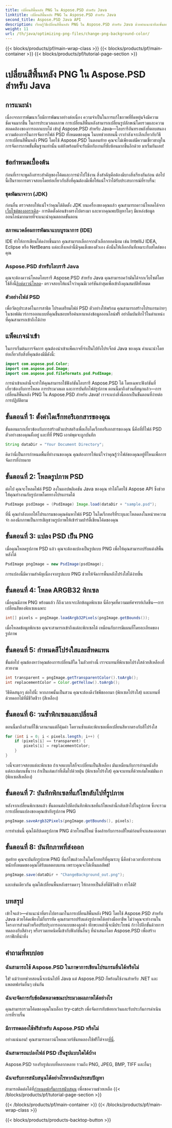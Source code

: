 ```yaml
---
title: เปลี่ยนสีพื้นหลัง PNG ใน Aspose.PSD สำหรับ Java
linktitle: เปลี่ยนสีพื้นหลัง PNG ใน Aspose.PSD สำหรับ Java
second_title: Aspose.PSD Java API
description: เรียนรู้วิธีเปลี่ยนสีพื้นหลัง PNG ใน Aspose.PSD สำหรับ Java ด้วยคำแนะนำทีละขั้นตอนนี้ รวมคำแนะนำง่ายๆ และตัวอย่างที่ใช้งานได้จริง
weight: 11
url: /th/java/optimizing-png-files/change-png-background-color/
---
```


{{< blocks/products/pf/main-wrap-class >}}
{{< blocks/products/pf/main-container >}}
{{< blocks/products/pf/tutorial-page-section >}}

# เปลี่ยนสีพื้นหลัง PNG ใน Aspose.PSD สำหรับ Java

## การแนะนำ
เนื่องจากการพัฒนาเว็บมีการพัฒนาอย่างต่อเนื่อง ความจำเป็นในการแก้ไขภาพที่ยืดหยุ่นจึงมีความชัดเจนมากขึ้น ในการประมวลผลภาพ การเปลี่ยนสีพื้นหลังสามารถเปลี่ยนรูปลักษณ์โดยรวมและความสอดคล้องของการออกแบบได้ เข้าสู่ Aspose.PSD สำหรับ Java—ไลบรารีอันทรงพลังที่ตอบสนองความต้องการในการจัดการไฟล์ PSD ทั้งหมดของคุณ ในบทช่วยสอนนี้ เรากำลังเจาะลึกเกี่ยวกับวิธีการเปลี่ยนสีพื้นหลัง PNG โดยใช้ Aspose.PSD ในตอนท้าย คุณจะไม่เพียงแต่มีความเชี่ยวชาญในการจัดการภาพขั้นพื้นฐานเท่านั้น แต่ยังพร้อมที่จะรับมือกับงานที่ซับซ้อนมากขึ้นอีกด้วย มาเริ่มกันเลย!
## ข้อกำหนดเบื้องต้น
ก่อนที่เราจะพูดถึงสาระสำคัญของโค้ดและการนำไปใช้งาน สิ่งสำคัญคือต้องมีบางสิ่งเรียงกันก่อน ต่อไปนี้เป็นรายการตรวจสอบโดยย่อเกี่ยวกับสิ่งที่คุณต้องมีเพื่อให้แน่ใจว่าได้รับประสบการณ์ที่ราบรื่น:
### ชุดพัฒนาจาวา (JDK)
 ก่อนอื่น ตรวจสอบให้แน่ใจว่าคุณได้ติดตั้ง JDK บนเครื่องของคุณแล้ว คุณสามารถดาวน์โหลดได้จาก[เว็บไซต์ของออราเคิล](https://www.oracle.com/java/technologies/javase-downloads.html)- การติดตั้งค่อนข้างตรงไปตรงมา และหากคุณพบปัญหาใดๆ มีแหล่งข้อมูลออนไลน์มากมายที่จะแนะนำคุณตลอดขั้นตอน
### สภาพแวดล้อมการพัฒนาแบบบูรณาการ (IDE)
IDE ทำให้การเขียนโค้ดง่ายขึ้นมาก คุณสามารถเลือกจากตัวเลือกยอดนิยม เช่น IntelliJ IDEA, Eclipse หรือ NetBeans แต่ละสิ่งเหล่านี้มีจุดแข็งของตัวเอง ดังนั้นให้เลือกอันที่เหมาะกับสไตล์ของคุณ
### Aspose.PSD สำหรับไลบรารี Java
 คุณจะต้องดาวน์โหลดไลบรารี Aspose.PSD สำหรับ Java คุณสามารถคว้ามันได้จากเว็บไซต์โดยใช้สิ่งนี้[ลิงค์ดาวน์โหลด](https://releases.aspose.com/psd/java/)- ตรวจสอบให้แน่ใจว่าคุณมีเวอร์ชันล่าสุดเพื่อเข้าถึงคุณสมบัติทั้งหมด
### ตัวอย่างไฟล์ PSD
เพื่อวัตถุประสงค์ในการสาธิต โปรดเตรียมไฟล์ PSD ตัวอย่างให้พร้อม คุณสามารถสร้างโปรแกรมง่ายๆ ในซอฟต์แวร์การออกแบบที่คุณชื่นชอบหรือค้นหาแหล่งข้อมูลออนไลน์ฟรี อย่าลืมบันทึกไว้ในตำแหน่งที่คุณสามารถเข้าถึงได้ง่าย
## แพ็คเกจนำเข้า
ในการเริ่มต้นการจัดการ คุณต้องนำเข้าแพ็คเกจที่จำเป็นไปยังโปรเจ็กต์ Java ของคุณ คำแนะนำโดยย่อเกี่ยวกับสิ่งที่คุณต้องมีมีดังนี้:
```java
import com.aspose.psd.Color;
import com.aspose.psd.Image;
import com.aspose.psd.fileformats.psd.PsdImage;
```
การนำเข้าเหล่านี้จะทำให้คุณสามารถใช้ฟังก์ชันไลบรารี Aspose.PSD ได้ โดยเฉพาะฟังก์ชันที่เกี่ยวข้องกับการโหลด การประมวลผล และการบันทึกไฟล์รูปภาพ
ตอนนี้มาถึงส่วนที่สนุกแล้ว—การเปลี่ยนสีพื้นหลัง PNG ใน Aspose.PSD สำหรับ Java! เราจะแบ่งสิ่งนี้ออกเป็นขั้นตอนที่ง่ายต่อการปฏิบัติตาม
## ขั้นตอนที่ 1: ตั้งค่าไดเร็กทอรีเอกสารของคุณ
ขั้นตอนแรกเกี่ยวข้องกับการสร้างตัวแปรสตริงเพื่อเก็บไดเร็กทอรีเอกสารของคุณ นี่คือที่ที่ไฟล์ PSD ตัวอย่างของคุณตั้งอยู่ และที่ที่ PNG เอาต์พุตจะถูกบันทึก
```java
String dataDir = "Your Document Directory";
```
คิดว่านี่เป็นการกำหนดพื้นที่ทำงานของคุณ คุณต้องการให้แน่ใจว่าคุณรู้ว่าไฟล์ของคุณอยู่ที่ไหนเพื่อการจัดการที่ง่ายดาย
## ขั้นตอนที่ 2: โหลดรูปภาพ PSD
ต่อไป คุณจะโหลดไฟล์ PSD ลงในแอปพลิเคชัน Java ของคุณ ทำได้โดยใช้ Aspose API ซึ่งช่วยให้คุณทำงานกับรูปภาพโดยทางโปรแกรมได้
```java
PsdImage psdImage = (PsdImage) Image.load(dataDir + "sample.psd");
```
ที่นี่ คุณกำลังบอกให้โปรแกรมของคุณค้นหาไฟล์ PSD ในไดเร็กทอรีที่ระบุและโหลดลงในหน่วยความจำ ลองนึกภาพเป็นการเชิญชวนรูปภาพให้เข้าร่วมปาร์ตี้เขียนโค้ดของคุณ
## ขั้นตอนที่ 3: แปลง PSD เป็น PNG
เมื่อคุณโหลดรูปภาพ PSD แล้ว คุณจะต้องแปลงเป็นรูปแบบ PNG เพื่อให้คุณสามารถปรับแต่งสีพื้นหลังได้
```java
PsdImage pngImage = new PsdImage(psdImage);
```
การแปลงนี้มีความสำคัญเนื่องจากรูปแบบ PNG ช่วยให้จัดการพื้นหลังโปร่งใสได้ง่ายขึ้น
## ขั้นตอนที่ 4: โหลด ARGB32 พิกเซล
เมื่อคุณมีภาพ PNG พร้อมแล้ว ก็ถึงเวลาเจาะลึกข้อมูลพิกเซล นี่คือจุดที่ความมหัศจรรย์เกิดขึ้น—การเปลี่ยนสีของพิกเซลเฉพาะ
```java
int[] pixels = pngImage.loadArgb32Pixels(pngImage.getBounds());
```
เมื่อโหลดข้อมูลพิกเซล คุณจะสามารถเข้าถึงแต่ละพิกเซลได้ เหมือนกับการมีแผนที่โดยละเอียดของรูปภาพ
## ขั้นตอนที่ 5: กำหนดสีโปร่งใสและสีทดแทน
ขั้นต่อไป คุณต้องหาว่าคุณต้องการเปลี่ยนสีใด ในตัวอย่างนี้ เราจะแทนที่พิกเซลโปร่งใสด้วยสีเหลืองที่สวยงาม
```java
int transparent = pngImage.getTransparentColor().toArgb();
int replacementColor = Color.getYellow().toArgb();
```
วิธีคิดสนุกๆ ต่อไปนี้: หากภาพนั้นเป็นสวน คุณจะต้องดึงวัชพืชออกมา (พิกเซลโปร่งใส) และแทนที่ด้วยดอกไม้ที่มีชีวิตชีวา (สีเหลือง)
## ขั้นตอนที่ 6: วนซ้ำพิกเซลและเปลี่ยนสี
ตอนนี้มาถึงส่วนที่ใช้เวลานานแต่ก็คุ้มค่า โดยวนซ้ำแต่ละพิกเซลเพื่อเปลี่ยนสีหากตรงกับสีโปร่งใส
```java
for (int i = 0; i < pixels.length; i++) {
    if (pixels[i] == transparent) {
        pixels[i] = replacementColor;
    }
}
```
วงนี้จะตรวจสอบแต่ละพิกเซล ถ้าเจอแบบใสก็จะเปลี่ยนเป็นสีเหลือง มันเหมือนกับการอ่านหนังสือแต่ละเล่มบนชั้นวาง ถ้าเป็นเล่มเก่าที่เต็มไปด้วยฝุ่น (พิกเซลโปร่งใส) คุณจะแทนที่ด้วยเล่มใหม่มันเงา (พิกเซลสีเหลือง)
## ขั้นตอนที่ 7: บันทึกพิกเซลที่แก้ไขกลับไปที่รูปภาพ
หลังจากเปลี่ยนพิกเซลแล้ว ขั้นตอนต่อไปคือบันทึกพิกเซลที่แก้ไขเหล่านี้กลับเข้าไปในรูปภาพ ซึ่งจะรวมการเปลี่ยนแปลงของคุณเข้ากับรูปภาพ PNG
```java
pngImage.saveArgb32Pixels(pngImage.getBounds(), pixels);
```
การทำเช่นนี้ คุณได้อัปเดตรูปภาพ PNG ด้วยโทนสีใหม่ ซึ่งคล้ายกับการลงสีใหม่ก่อนที่จะแสดงออกมา
## ขั้นตอนที่ 8: บันทึกภาพที่ส่งออก
สุดท้าย คุณจะบันทึกรูปภาพ PNG ที่แก้ไขแล้วลงในไดเร็กทอรีที่คุณระบุ นี่คือช่วงเวลาที่การทำงานหนักทั้งหมดของคุณได้รับผลตอบแทน เพราะคุณจะได้เห็นผลลัพธ์!
```java
pngImage.save(dataDir + "ChangeBackground_out.png");
```
และเช่นเดียวกัน คุณได้เปลี่ยนพื้นหลังธรรมดาๆ ให้กลายเป็นสิ่งที่มีชีวิตชีวา ทำได้ดี!
## บทสรุป
เข้าใจแล้ว—คำแนะนำที่ตรงไปตรงมาในการเปลี่ยนสีพื้นหลัง PNG โดยใช้ Aspose.PSD สำหรับ Java ด้วยโค้ดเพียงไม่กี่บรรทัด คุณสามารถปรับแต่งรูปภาพได้อย่างมืออาชีพ ไม่ว่าคุณจะทำงานในโครงการส่วนตัวหรือปรับปรุงการออกแบบของลูกค้า ทักษะเหล่านี้จะมีประโยชน์ ก้าวไปอีกขั้นด้วยการทดลองกับสีต่างๆ หรือรวมเทคนิคนี้เข้ากับฟังก์ชันอื่นๆ ที่นำเสนอโดย Aspose.PSD เพื่อสร้างกราฟิกที่น่าทึ่ง
## คำถามที่พบบ่อย
### ฉันสามารถใช้ Aspose.PSD ในภาษาการเขียนโปรแกรมอื่นได้หรือไม่  
ใช่! แม้ว่าบทช่วยสอนนี้จะเน้นไปที่ Java แต่ Aspose.PSD ก็พร้อมใช้งานสำหรับ .NET และแพลตฟอร์มอื่นๆ เช่นกัน
### ฉันจะจัดการกับข้อผิดพลาดขณะประมวลผลภาพได้อย่างไร  
คุณสามารถรวมโค้ดของคุณในบล็อก try-catch เพื่อจัดการกับข้อยกเว้นและรับประกันการดำเนินการที่ราบรื่น
### มีการทดลองใช้ฟรีสำหรับ Aspose.PSD หรือไม่  
 อย่างแน่นอน! คุณสามารถดาวน์โหลดเวอร์ชันทดลองใช้ฟรีได้จาก[ที่นี่](https://releases.aspose.com/).
### ฉันสามารถแปลงไฟล์ PSD เป็นรูปแบบใดได้บ้าง  
Aspose.PSD รองรับรูปแบบที่หลากหลาย รวมถึง PNG, JPEG, BMP, TIFF และอื่นๆ
### ฉันจะรับการสนับสนุนได้อย่างไรหากฉันประสบปัญหา  
 สามารถติดต่อได้ที่[กำหนดฟอรั่มการสนับสนุน](https://forum.aspose.com/c/psd/34) เพื่อขอความช่วยเหลือ
{{< /blocks/products/pf/tutorial-page-section >}}

{{< /blocks/products/pf/main-container >}}
{{< /blocks/products/pf/main-wrap-class >}}

{{< blocks/products/products-backtop-button >}}
